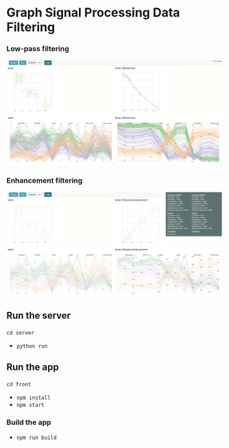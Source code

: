 # Graph Signal Processing Data Filtering

### Low-pass filtering

![Low-pass filtering](screenshot_low.png "Low-pass filtering")

### Enhancement filtering

![Enhancement-pass filtering](screenshot_enh.png "Enhancement filtering")

## Run the server

```cd server```

* ```python run```

## Run the app

```cd front```

* ```npm install```
* ```npm start```

### Build the app

* ```npm run build```
